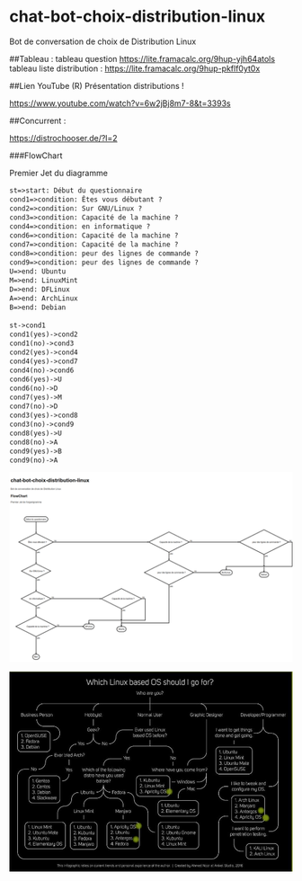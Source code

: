 # chat-bot-choix-distribution-linux
Bot de conversation de choix de Distribution Linux

##Tableau :
tableau question https://lite.framacalc.org/9hup-yjh64atols
tableau liste distribution : https://lite.framacalc.org/9hup-pkflf0yt0x

##Lien YouTube (R) Présentation distributions !

https://www.youtube.com/watch?v=6w2jBj8m7-8&t=3393s

##Concurrent :

https://distrochooser.de/?l=2

###FlowChart

Premier Jet du diagramme  

``` flow
st=>start: Début du questionnaire
cond1=>condition: Êtes vous débutant ?
cond2=>condition: Sur GNU/Linux ?
cond3=>condition: Capacité de la machine ?
cond4=>condition: en informatique ?
cond6=>condition: Capacité de la machine ?
cond7=>condition: Capacité de la machine ?
cond8=>condition: peur des lignes de commande ?
cond9=>condition: peur des lignes de commande ?
U=>end: Ubuntu
M=>end: LinuxMint
D=>end: DFLinux
A=>end: ArchLinux
B=>end: Debian

st->cond1
cond1(yes)->cond2
cond1(no)->cond3
cond2(yes)->cond4
cond4(yes)->cond7
cond4(no)->cond6
cond6(yes)->U
cond6(no)->D
cond7(yes)->M
cond7(no)->D
cond3(yes)->cond8
cond3(no)->cond9
cond8(yes)->U
cond8(no)->A
cond9(yes)->B
cond9(no)->A
```
![Diagramme](README.png)

![Diagramme2](graphique.jpg)
